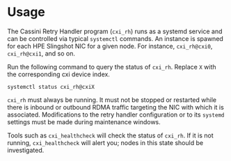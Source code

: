 # Usage

The Cassini Retry Handler program (`cxi_rh`) runs as a systemd service and can be controlled via typical `systemctl` commands.
An instance is spawned for each HPE Slingshot NIC for a given node.
For instance, `cxi_rh@cxi0`, `cxi_rh@cxi1`, and so on.

Run the following command to query the status of `cxi_rh`.
Replace `X` with the corresponding cxi device index.

```screen
systemctl status cxi_rh@cxiX
```

`cxi_rh` must always be running.
It must not be stopped or restarted while there is inbound or outbound RDMA traffic targeting the NIC with which it is associated.
Modifications to the retry handler configuration or to its `systemd` settings must be made during maintenance windows.

Tools such as `cxi_healthcheck` will check the status of `cxi_rh`.
If it is not running, `cxi_healthcheck` will alert you; nodes in this state should be investigated.
